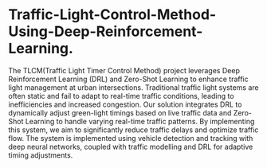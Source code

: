 # Traffic-Light-Control-Method-Using-Deep-Reinforcement-Learning.
The TLCM(Traffic Light Timer Control Method) project leverages Deep Reinforcement Learning (DRL) and Zero-Shot Learning to enhance traffic light management at urban intersections. Traditional traffic light systems are often static and fail to adapt to real-time traffic conditions, leading to inefficiencies and increased congestion. Our solution integrates DRL to dynamically adjust green-light timings based on live traffic data and Zero-Shot Learning to handle varying real-time traffic patterns. By implementing this system, we aim to significantly reduce traffic delays and optimize traffic flow. The system is implemented using vehicle detection and tracking with deep neural networks, coupled with traffic modelling and DRL for adaptive timing adjustments.
